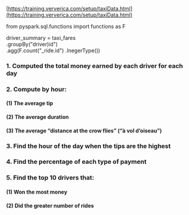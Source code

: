 [https://training.ververica.com/setup/taxiData.html](https://training.ververica.com/setup/taxiData.html)

from pyspark.sql.functions import functions as F

driver_summary = taxi_fares\
                 .groupBy("driver)id")\
                 .agg(F.count("_ride.id")
                 .InegerType())



### 1. Computed the total money earned by each driver for each day



### 2. Compute by hour:

#### (1) The average tip



#### (2) The average duration



#### (3) The average “distance at the crow flies” (“à vol d’oiseau”)



### 3. Find the hour of the day when the tips are the highest



### 4. Find the percentage of each type of payment



### 5. Find the top 10 drivers that:

#### (1) Won the most money



#### (2) Did the greater number of rides
